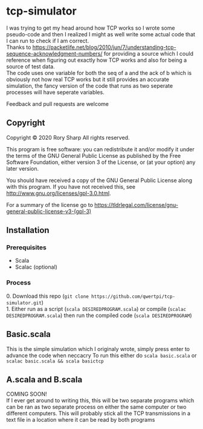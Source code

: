 # tcp-simulator
I was trying to get my head around how TCP works so I wrote some pseudo-code and then I realized I might as well write some actual code that I can run to check if I am correct.  
Thanks to https://packetlife.net/blog/2010/jun/7/understanding-tcp-sequence-acknowledgment-numbers/ for providing a source which I could reference when figuring out exactly how TCP works and also for being a source of test data.  
The code uses one variable for both the seq of a and the ack of b which is obviously not how real TCP works but it still provides an accurate simulation, the fancy version of the code that runs as two seperate processes will have seperate variables.

Feedback and pull requests are welcome
## Copyright
Copyright © 2020  Rory Sharp All rights reserved.

This program is free software: you can redistribute it and/or modify
it under the terms of the GNU General Public License as published by
the Free Software Foundation, either version 3 of the License, or
(at your option) any later version.

You should have received a copy of the GNU General Public License
along with this program.  If you have not received this, see <http://www.gnu.org/licenses/gpl-3.0.html>.

For a summary of the license go to https://tldrlegal.com/license/gnu-general-public-license-v3-(gpl-3)
## Installation
### Prerequisites
* Scala
* Scalac (optional)
### Process
0\. Download this repo (`git clone https://github.com/qwertpi/tcp-simulator.git`)  
1\. Either run as a script (`scala DESIREDPROGRAM.scala`) or compile (`scalac DESIREDPROGRAM.scala`) then run the compiled code (`scala DESIREDPROGRAM`)
## Basic.scala
This is the simple simulation which I originaly wrote, simply press enter to advance the code when neccacry
To run this either do `scala basic.scala` or `scalac basic.scala && scala basictcp`
## A.scala and B.scala
COMING SOON!  
If I ever get around to writing this, this will be two separate programs which can be ran as two separate process on either the same computer or two different computers. This will probably stick all the TCP transmissions in a text file in a location where it can be read by both programs
